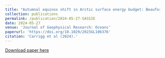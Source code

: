 ```yaml
---
title: "Autumnal equinox shift in Arctic surface energy budget: Beaufort-Chukchi Seas case study"
collection: publications
permalink: /publication/2024-05-27-SASSIE
date: 2024-05-27
venue: 'Journal of Geophysical Research: Oceans'
paperurl: 'https://doi.org/10.1029/2023GL106376'
citation: 'Carrigg et al (2024).'
---
```

[Download paper here](http://yanxu-chen.github.io/files/Chen2024_3.pdf)
